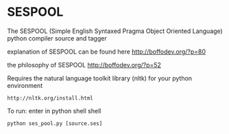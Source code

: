 SESPOOL
=======

The SESPOOL (Simple English Syntaxed Pragma Object Oriented Language) python compiler source and tagger
  
  explanation of SESPOOL can be found here http://boffodev.org/?p=80
  
  the philosophy of SESPOOL http://boffodev.org/?p=52

Requires the natural language toolkit library (nltk) for your python environment

    http://nltk.org/install.html

To run: enter in python shell shell 
    
    python ses_pool.py [source.ses]
